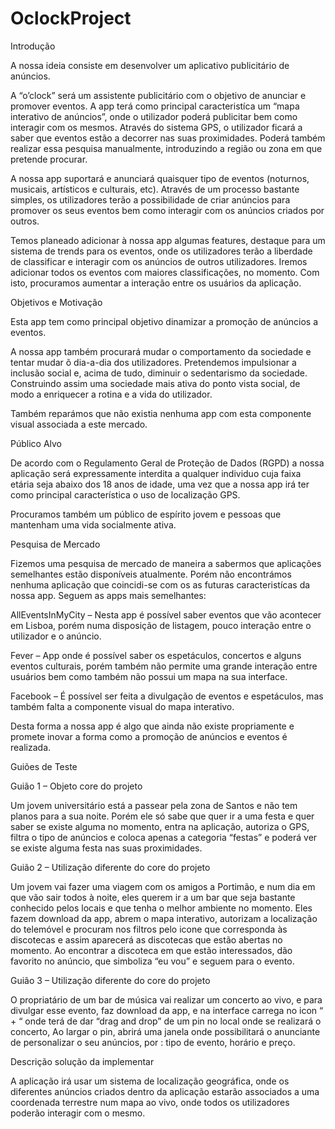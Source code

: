 # OclockProject
Introdução 

 

A nossa ideia consiste em desenvolver um aplicativo publicitário de anúncios. 

A “o’clock” será um assistente publicitário com o objetivo de anunciar e promover eventos. A app terá como principal caracteristíca um “mapa interativo de anúncios”, onde o utilizador poderá publicitar bem como interagir com os mesmos. Através do sistema GPS, o utilizador ficará a saber que eventos estão a decorrer nas suas proximidades. Poderá também realizar essa pesquisa manualmente, introduzindo a região ou zona em que pretende procurar. 

 

A nossa app suportará e anunciará quaisquer tipo de eventos (noturnos, musicais, artísticos e culturais, etc). Através de um processo bastante simples, os utilizadores terão a possibilidade de criar anúncios para promover os seus eventos bem como interagir com os anúncios criados por outros. 

 

Temos planeado adicionar à nossa app algumas features, destaque para um sistema de trends para os eventos, onde os utilizadores terão a liberdade de classificar e interagir com os anúncios de outros utilizadores. Iremos adicionar todos os eventos com maiores classificações, no momento. Com isto, procuramos aumentar a interação entre os usuários da aplicação. 

 

 

Objetivos e Motivação 

 

Esta app tem como principal objetivo dinamizar a promoção de anúncios a eventos.  

A nossa app também procurará mudar o comportamento da sociedade e tentar mudar õ dia-a-dia dos utilizadores. Pretendemos impulsionar a inclusão social e, acima de tudo, diminuir o sedentarismo da sociedade. Construindo assim uma sociedade mais ativa do ponto vista social, de modo a enriquecer a rotina e a vida do utilizador. 

Também reparámos que não existia nenhuma app com esta componente visual associada a este mercado. 

 

 

 

Público Alvo 

 

De acordo com o Regulamento Geral de Proteção de Dados (RGPD) a nossa aplicação será expressamente interdita a qualquer individuo cuja  faixa etária seja abaixo dos 18 anos de idade, uma vez que a nossa app irá ter como principal característica o uso de localização GPS. 

Procuramos também um público de espírito jovem e pessoas que mantenham uma vida socialmente ativa. 

 

Pesquisa de Mercado 

 

Fizemos uma pesquisa de mercado de maneira a sabermos que aplicações semelhantes estão disponíveis atualmente. Porém não encontrámos nenhuma aplicação que coincidi-se com os as futuras caracteristícas da nossa app. Seguem as apps mais semelhantes:  

AllEventsInMyCity – Nesta app é possível saber eventos que vão acontecer em Lisboa, porém numa disposição de listagem, pouco interação entre o utilizador e o anúncio. 

Fever – App onde é possível saber os espetáculos, concertos e alguns eventos culturais, porém também não permite uma grande interação entre usuários bem como também não possui um mapa na sua interface. 

Facebook – É possível ser feita a divulgação de eventos e espetáculos, mas também falta a componente visual do mapa interativo. 

 

Desta forma a nossa app é algo que ainda não existe propriamente e promete inovar a forma como a promoção de anúncios e eventos é realizada. 

 

 

 

 

 

Guiões de Teste 

 

Guião 1 – Objeto core  do projeto 

Um jovem universitário está a passear pela zona de Santos e não tem planos para a sua noite. Porém ele só sabe que quer ir a uma festa e quer saber se existe alguma no momento, entra na aplicação, autoriza o GPS, filtra o tipo de anúncios e coloca apenas a categoria “festas” e poderá ver se existe alguma festa nas suas proximidades. 

 

Guião 2 – Utilização diferente do core do projeto 

 

Um jovem vai fazer uma viagem com os amigos a Portimão, e num dia em que vão sair todos à noite, eles querem ir a um bar que seja bastante conhecido pelos locais e que tenha o melhor ambiente no momento. Eles fazem download da app, abrem o mapa interativo, autorizam a localização do telemóvel e procuram nos filtros pelo icone que corresponda às discotecas e assim aparecerá as discotecas que estão abertas no momento. Ao encontrar a discoteca em que estão interessados, dão favorito no anúncio, que simboliza “eu vou” e seguem para o evento. 

 

Guião 3 – Utilização diferente do core do projeto 

 

O propriatário de um bar de música vai realizar um concerto ao vivo, e para divulgar esse evento, faz download da app, e na interface carrega no icon “ + “ onde terá de dar “drag and drop” de um pin no local onde se realizará o concerto, Ao largar o pin, abrirá uma janela onde possibilitará o anunciante de personalizar o seu anúncios, por : tipo de evento, horário e preço.   

 

 

 

 

 

 

 

 

Descrição solução da implementar 

 

A aplicação irá usar um sistema de localização geográfica, onde os diferentes anúncios criados dentro da aplicação estarão associados a uma coordenada terrestre num mapa ao vivo, onde todos os utilizadores poderão interagir com o mesmo. 
